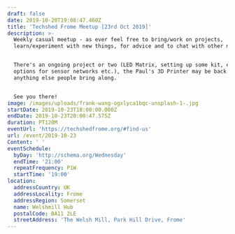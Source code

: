 ```yaml
---
draft: false
date: 2019-10-20T19:08:47.460Z
title: 'Techshed Frome Meetup [23rd Oct 2019]'
description: >-
  Weekly casual meetup - as ever feel free to bring/work on projects,
  learn/experiment with new things, for advice and to chat with other members.


  There's an ongoing project or two (LED Matrix, setting up some kit, exploring
  options for sensor networks etc.), the Paul's 3D Printer may be back and
  anything else people bring along.


  See you there!
image: /images/uploads/frank-wang-ogxlyca1bqc-unsplash-1-.jpg
startDate: 2019-10-23T18:00:00.000Z
endDate: 2019-10-23T20:00:47.575Z
duration: PT120M
eventUrl: 'https://techshedfrome.org/#find-us'
url: /event/2019-10-23
Content: ' '
eventSchedule:
  byDay: 'http://schema.org/Wednesday'
  endTime: '21:00'
  repeatFrequency: P1W
  startTime: '19:00'
location:
  addressCountry: UK
  addressLocality: Frome
  addressRegion: Somerset
  name: Welshmill Hub
  postalCode: BA11 2LE
  streetAddress: 'The Welsh Mill, Park Hill Drive, Frome'
---
```


